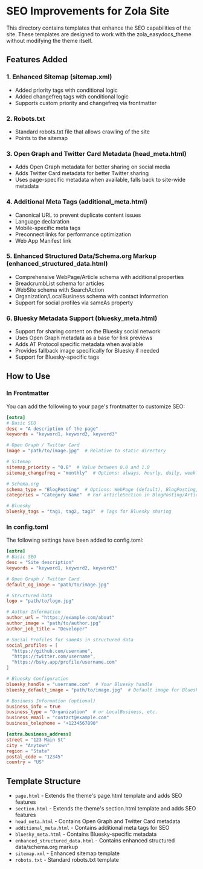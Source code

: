 # SEO Improvements for Zola Site

This directory contains templates that enhance the SEO capabilities of the site. These templates are designed to work with the zola_easydocs_theme without modifying the theme itself.

## Features Added

### 1. Enhanced Sitemap (sitemap.xml)
- Added priority tags with conditional logic
- Added changefreq tags with conditional logic
- Supports custom priority and changefreq via frontmatter

### 2. Robots.txt
- Standard robots.txt file that allows crawling of the site
- Points to the sitemap

### 3. Open Graph and Twitter Card Metadata (head_meta.html)
- Adds Open Graph metadata for better sharing on social media
- Adds Twitter Card metadata for better Twitter sharing
- Uses page-specific metadata when available, falls back to site-wide metadata

### 4. Additional Meta Tags (additional_meta.html)
- Canonical URL to prevent duplicate content issues
- Language declaration
- Mobile-specific meta tags
- Preconnect links for performance optimization
- Web App Manifest link

### 5. Enhanced Structured Data/Schema.org Markup (enhanced_structured_data.html)
- Comprehensive WebPage/Article schema with additional properties
- BreadcrumbList schema for articles
- WebSite schema with SearchAction
- Organization/LocalBusiness schema with contact information
- Support for social profiles via sameAs property

### 6. Bluesky Metadata Support (bluesky_meta.html)
- Support for sharing content on the Bluesky social network
- Uses Open Graph metadata as a base for link previews
- Adds AT Protocol specific metadata when available
- Provides fallback image specifically for Bluesky if needed
- Support for Bluesky-specific tags

## How to Use

### In Frontmatter

You can add the following to your page's frontmatter to customize SEO:

```toml
[extra]
# Basic SEO
desc = "A description of the page"
keywords = "keyword1, keyword2, keyword3"

# Open Graph / Twitter Card
image = "path/to/image.jpg"  # Relative to static directory

# Sitemap
sitemap_priority = "0.8"  # Value between 0.0 and 1.0
sitemap_changefreq = "monthly"  # Options: always, hourly, daily, weekly, monthly, yearly, never

# Schema.org
schema_type = "BlogPosting"  # Options: WebPage (default), BlogPosting, Article, Product, etc.
categories = "Category Name"  # For articleSection in BlogPosting/Article schema

# Bluesky
bluesky_tags = "tag1, tag2, tag3"  # Tags for Bluesky sharing
```

### In config.toml

The following settings have been added to config.toml:

```toml
[extra]
# Basic SEO
desc = "Site description"
keywords = "keyword1, keyword2, keyword3"

# Open Graph / Twitter Card
default_og_image = "path/to/image.jpg"

# Structured Data
logo = "path/to/logo.jpg"

# Author Information
author_url = "https://example.com/about"
author_image = "path/to/author.jpg"
author_job_title = "Developer"

# Social Profiles for sameAs in structured data
social_profiles = [
  "https://github.com/username",
  "https://twitter.com/username",
  "https://bsky.app/profile/username.com"
]

# Bluesky Configuration
bluesky_handle = "username.com"  # Your Bluesky handle
bluesky_default_image = "path/to/image.jpg"  # Default image for Bluesky sharing

# Business Information (optional)
business_info = true
business_type = "Organization"  # or LocalBusiness, etc.
business_email = "contact@example.com"
business_telephone = "+1234567890"

[extra.business_address]
street = "123 Main St"
city = "Anytown"
region = "State"
postal_code = "12345"
country = "US"
```

## Template Structure

- `page.html` - Extends the theme's page.html template and adds SEO features
- `section.html` - Extends the theme's section.html template and adds SEO features
- `head_meta.html` - Contains Open Graph and Twitter Card metadata
- `additional_meta.html` - Contains additional meta tags for SEO
- `bluesky_meta.html` - Contains Bluesky-specific metadata
- `enhanced_structured_data.html` - Contains enhanced structured data/schema.org markup
- `sitemap.xml` - Enhanced sitemap template
- `robots.txt` - Standard robots.txt template

